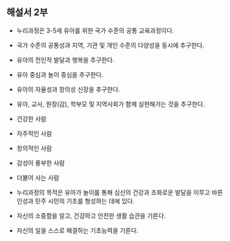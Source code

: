 ## 해설서 2부
* 누리과정은 3-5세 유아를 위한 국가 수준의 공통 교육과정이다.
* 국가 수준의 공통성과 지역, 기관 및 개인 수준의 다양성을 동시에 추구한다.
* 유아의 전인적 발달과 행복을 추구한다.
* 유아 중심과 놀이 중심을 추구한다.
* 유아의 자율성과 창의성 신장을 추구한다.
* 유아, 교사, 원장(감), 학부모 및 지역사회가 함께 실현해가는 것을 추구한다.
 
* 건강한 사람
* 자주적인 사람
* 창의적인 사람
* 감성이 풍부한 사람
* 더불어 사는 사람

* 누리과정의 목적은 유아가 놀이를 통해 심신의 건강과 조화로운 발달을 이루고 바른 인성과 민주 시민의 기초를 형성하는 데에 있다.
* 자신의 소중함을 알고, 건강하고 안전한 생활 습관을 기른다.
* 자신의 일을 스스로 해결하는 기초능력을 기른다.
